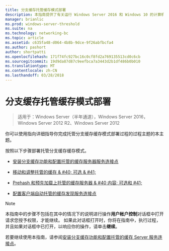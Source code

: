 ```yaml
---
title: 分支缓存托管缓存模式部署
description: 本指南提供了有关运行 Windows Server 2016 和 Windows 10 的计算机上托管的缓存型部署分支缓存的说明进行操作
manager: brianlic
ms.prod: windows-server-threshold
ms.suite: na
ms.technology: networking-bc
ms.topic: article
ms.assetid: c635fa48-d064-4b8b-9dce-9f26abfbcfa4
ms.author: pashort
author: shortpatti
ms.openlocfilehash: 171f74fc927bc16c0cf8fd2a769135513cd0c6cb
ms.sourcegitcommit: 19d9da87d87c9eefbca7a3443d2b1df486b0b010
ms.translationtype: MT
ms.contentlocale: zh-CN
ms.lasthandoff: 03/28/2018
---
```

# <a name="branchcache-hosted-cache-mode-deployment"></a>分支缓存托管缓存模式部署

>适用于：Windows Server（半年通道），Windows Server 2016，Windows Server 2012 R2、Windows Server 2012

你可以使用指向详细指导你完成托管分支缓存缓存模式部署过程的过程主题的本主题。

按照以下步骤部署托管分支缓存缓存模式。

- [安装分支缓存功能和配置托管的缓存服务器服务连接点](5-Bc-Feature-Scp.md)

- [移动和调整托管的缓存 & #40; 可选 & #41;](6-Bc-Move-Resize-Cache.md)

- [Prehash 和预先加载上托管的缓存服务器 & #40 内容; 可选和 #41;](7-Bc-Prehash-Preload.md)

- [配置客户端自动托管的缓存发现服务连接点](10-Bc-Client-By-Scp.md)

>[!NOTE]
>本指南中的步骤不包括在其中的情况下的说明进行操作**用户帐户控制**对话框中打开请求您授予权限，才能继续。 如果此对话框打开时，你将在指南中，执行过程，并且如果对话框中已打开，以响应你的操作，请单击**继续**。

若要继续使用本指南，请参阅[安装分支缓存功能和配置托管的缓存 Server 服务连接点](5-Bc-Feature-Scp.md)。
